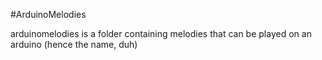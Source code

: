 #ArduinoMelodies

arduinomelodies is a folder containing melodies that can be played on an arduino (hence the name, duh)

